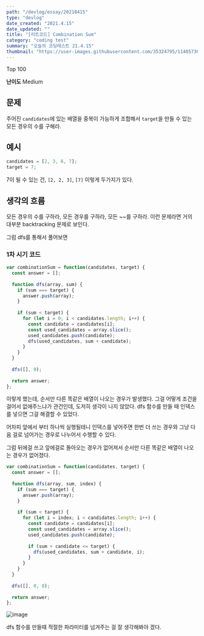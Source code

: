 ```yaml
---
path: "/devlog/essay/20210415"
type: "devlog"
date_created: "2021.4.15"
date_updated: ""
title: "[리트코드] Combination Sum"
category: "coding test"
summary: "오늘의 코딩테스트 21.4.15"
thumbnail: "https://user-images.githubusercontent.com/35324795/114857300-0fbcaf80-9e23-11eb-8f19-cd60c9b507a3.png"
---
```

Top 100

**난이도** Medium

## 문제
주어진 `candidates`에 있는 배열을 중복이 가능하게 조합해서 `target`을 만들 수 있는 모든 경우의 수를 구해라.

## 예시
```js
candidates = [2, 3, 6, 7];
target = 7;
```

7이 될 수 있는 건, `[2, 2, 3]`, `[7]` 이렇게 두가지가 있다.

## 생각의 흐름

모든 경우의 수를 구하라, 모든 경우를 구하라, 모든 ~~를 구하라. 이런 문제라면 거의 대부분 backtracking 문제로 보인다.

그럼 dfs를 통해서 풀어보면

### 1차 시기 코드
```js
var combinationSum = function(candidates, target) {
  const answer = [];
  
  function dfs(array, sum) {
    if (sum === target) {
      answer.push(array);
    }
  
    if (sum < target) {
      for (let i = 0; i < candidates.length; i++) {
        const candidate = candidates[i];
        const used_candidates = array.slice();
        used_candidates.push(candidate);
        dfs(used_candidates, sum + candidate);
      } 
    }
  }
  
  dfs([], 0);
  
  return answer;
};
```

이렇게 했는데, 순서만 다른 똑같은 배열이 나오는 경우가 발생했다. 그걸 어떻게 조건을 걸어서 없애주느냐가 관건인데, 도저히 생각이 나지 않았다. dfs 함수를 만들 때 인덱스를 넣으면 그걸 해결할 수 있었다.

어차피 앞에서 부터 하나씩 실행될테니 인덱스를 넣어주면 한번 더 쓰는 경우와 그냥 다음 걸로 넘어가는 경우로 나누어서 수행할 수 있다.

그럼 뒤에걸 쓰고 앞에걸로 돌아오는 경우가 없어져서 순서만 다른 똑같은 배열이 나오는 경우가 없어졌다.

```js
var combinationSum = function(candidates, target) {
  const answer = [];
  
  function dfs(array, sum, index) {
    if (sum === target) {
      answer.push(array);
    }
  
    if (sum < target) {
      for (let i = index; i < candidates.length; i++) {
        const candidate = candidates[i];
        const used_candidates = array.slice();
        used_candidates.push(candidate);
        
        if (sum + candidate <= target) {
          dfs(used_candidates, sum + candidate, i);
        }
      } 
    }
  }
  
  dfs([], 0, 0);
  
  return answer;
};
```

![image](https://user-images.githubusercontent.com/35324795/114860133-92933980-9e26-11eb-9d44-ec479f2cfaf5.png)

dfs 함수를 만들때 적절한 파라미터를 넘겨주는 걸 잘 생각해봐야 겠다.
